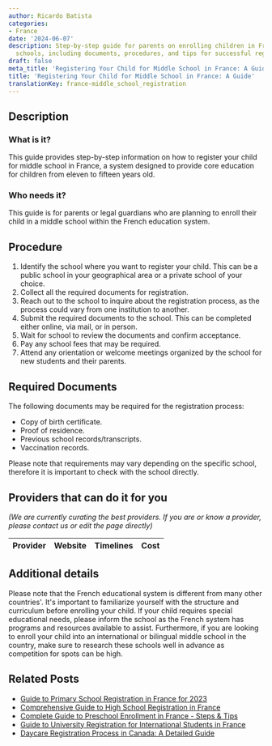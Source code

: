 ```yaml
---
author: Ricardo Batista
categories:
- France
date: '2024-06-07'
description: Step-by-step guide for parents on enrolling children in French middle
  schools, including documents, procedures, and tips for successful registration.
draft: false
meta_title: 'Registering Your Child for Middle School in France: A Guide'
title: 'Registering Your Child for Middle School in France: A Guide'
translationKey: france-middle_school_registration
---
```


## Description
### What is it?
This guide provides step-by-step information on how to register your child for middle school in France, a system designed to provide core education for children from eleven to fifteen years old.

### Who needs it?
This guide is for parents or legal guardians who are planning to enroll their child in a middle school within the French education system.

## Procedure
1. Identify the school where you want to register your child. This can be a public school in your geographical area or a private school of your choice.
2. Collect all the required documents for registration.  
3. Reach out to the school to inquire about the registration process, as the process could vary from one institution to another.
4. Submit the required documents to the school. This can be completed either online, via mail, or in person.
5. Wait for school to review the documents and confirm acceptance.
6. Pay any school fees that may be required.
7. Attend any orientation or welcome meetings organized by the school for new students and their parents.

## Required Documents
The following documents may be required for the registration process:
- Copy of birth certificate.
- Proof of residence.
- Previous school records/transcripts.
- Vaccination records.

Please note that requirements may vary depending on the specific school, therefore it is important to check with the school directly.

## Providers that can do it for you

_(We are currently curating the best providers. If you are or know a provider, please contact us or edit the page directly)_

| Provider        |     Website     |     Timelines    |       Cost      |
| :-------------: | :-------------: |  :-------------: | :-------------: |

## Additional details
Please note that the French educational system is different from many other countries'. It's important to familiarize yourself with the structure and curriculum before enrolling your child. If your child requires special educational needs, please inform the school as the French system has programs and resources available to assist. Furthermore, if you are looking to enroll your child into an international or bilingual middle school in the country, make sure to research these schools well in advance as competition for spots can be high.
## Related Posts

- [Guide to Primary School Registration in France for 2023](https://tramitit.com/guides/france/primary_school_registration/)
- [Comprehensive Guide to High School Registration in France](https://tramitit.com/guides/france/high_school_registration/)
- [Complete Guide to Preschool Enrollment in France - Steps & Tips](https://tramitit.com/guides/france/preschool_registration/)
- [Guide to University Registration for International Students in France](https://tramitit.com/guides/france/university_registration/)
- [Daycare Registration Process in Canada: A Detailed Guide](https://tramitit.com/guides/france/daycare_registration/)